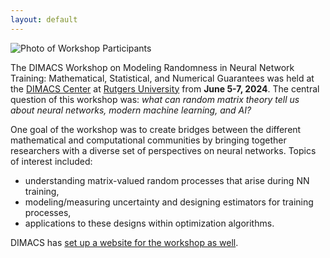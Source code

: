 ```yaml
---
layout: default
---
```


![Photo of Workshop Participants](/images/group_photo.png)

The DIMACS Workshop on Modeling Randomness in Neural Network Training: Mathematical, Statistical, and Numerical Guarantees was held at the [DIMACS Center](http://dimacs.rutgers.edu/) at [Rutgers University](http://www.rutgers.edu/) from **June 5-7, 2024**. The central question of this workshop was: *what can random matrix theory tell us about neural networks, modern machine learning, and AI?*

One goal of the workshop was to create bridges between the different mathematical and computational communities by bringing together researchers with a diverse set of perspectives on neural networks. Topics of interest included:

* understanding matrix-valued random processes that arise during NN training, 
* modeling/measuring uncertainty and designing estimators for training processes,
* applications to these designs within optimization algorithms.


DIMACS has [set up a website for the workshop as well](http://dimacs.rutgers.edu/events/details?eID=2772).
